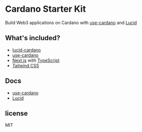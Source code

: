 # Cardano Starter Kit

Build Web3 applications on Cardano with [use-cardano](https://use-cardano.alangaming.com) and [Lucid](https://lucid.spacebudz.io/)

## What's included?

- [lucid-cardano](https://www.github.com/spacebudz/lucid)
- [use-cardano](https://www.github.com/use-cardano/use-cardano)
- [Next.js](https://nextjs.org/) with [TypeScript](https://www.typescriptlang.org/)
- [Tailwind CSS](https://tailwindcss.com/)

## Docs

- [use-cardano](https://use-cardano.alangaming.com)
- [Lucid](https://lucid.spacebudz.io/)

## license

MIT
